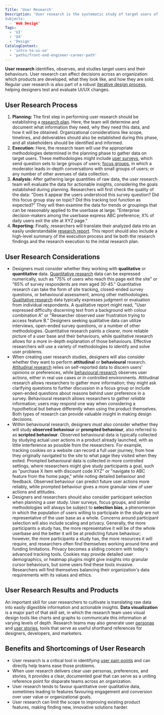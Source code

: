```yaml
---
Title: 'User Research'
Description: 'User research is the systematic study of target users of a product or interface to understand their behaviours, needs, and motivations. User research can inform decisions at every stage of the design process.
Subjects:
  - 'Web Design'
Tags:
  - 'UI'
  - 'UX'
  - 'Design'
CatalogContent:
  - 'intro-to-ui-ux'
  - 'paths/front-end-engineer-career-path'
---
```


**User research** identifies, observes, and studies target users and their behaviours. User research can affect decisions across an organization: which products are developed, what they look like, and how they are sold. Regular user research is also part of a robust [iterative design process](https://www.codecademy.com/resources/docs/uiux/iterative-process), helping designers test and evaluate UI/UX changes.

## User Research Process

1. **Planning:** The first step in performing user research should be establishing a [research plan](https://www.codecademy.com/resources/docs/uiux/research-plan). Here, the team will determine and document what information they need, why they need this data, and how it will be obtained. Organizational considerations like scope, timelines, and deliverables should also be established during this phase, and all stakeholders should be identified and informed.
2. **Execution:** Here, the research team will use the appropriate methodologies determined in the planning phase to gather data on target users. These methodologies might include [user surveys](https://codecademy.com/resources/docs/uiux/surveys), which send question sets to large groups of users; [focus groups](https://www.codecademy.com/resources/docs/uiux/focus-groups), in which a moderator leads in-depth conversations with small groups of users; or any number of other avenues of data collection.
3. **Analysis:** After gathering large quantities of raw data, the user research team will evaluate the data for actionable insights, considering the goals established during planning. Researchers will first check the quality of the data: "Does it appear the users understood this survey question? Did this focus group stay on topic? Did this tracking tool function as expected?" They will then examine the data for trends or groupings that can be reasonably applied to the userbase at large: "Enterprise decision-makers among the userbase express ABC preference; X% of daily users exit the site at XYZ page."
4. **Reporting:** Finally, researchers will translate their analyzed data into an easily understandable [research report](https://www.codecademy.com/resources/docs/uiux/research-report). This report should also include a high-level summary of the execution process and tie both the research findings and the research execution to the initial research plan.

## User Research Considerations

- Designers must consider whether they working with **qualitative** or **quantitative** data. [Quantitative research](https://www.codecademy.com/resources/docs/uiux/quantitative-research) data can be expressed numerically, such as "75% of users who reach this page exit the site" or "65% of survey respondents are men aged 30-45." Quantitative research can take the form of site tracking, closed-ended survey questions, or behavioural assessment, among other methodologies. [Qualitative research](https://www.codecademy.com/resources/docs/uiux/qualitative-research) data typically expresses judgment or evaluation from individual respondents. A qualitative report might read, "User expressed difficulty discerning text from a background with colour combination A" or "Researcher observed user frustration trying to access feature B." Designers seeking qualitative data can utilize interviews, open-ended survey questions, or a number of other methodologies. Quantitative research paints a clearer, more reliable picture of a user base and their behaviours, while qualitative research allows for a more in-depth explanation of those behaviours. Effective researchers will use a variety of methodologies to identify and solve user problems.
- When creating user research studies, designers will also consider whether they want to perform **attitudinal** or **behavioural** research. [Attitudinal research](https://www.codecademy.com/resources/docs/uiux/attitudinal-research) relies on self-reported data to discern users' opinions or preferences, while [behavioural research](https://www.codecademy.com/resources/docs/uiux/behavioral-research) observes user actions, either in real use cases or in controlled environments. Attitudinal research allows researchers to gather _more_ information; they might ask clarifying questions to further discussion in a focus group or include open-ended questions about reasons behind user preference in a survey. Behavioural research allows researchers to gather _reliable_ information; users may respond one way when considering a hypothetical but behave differently when using the product themselves. Both types of research can provide valuable insight in making design decisions.
- Within behavioural research, designers must also consider whether they will study **observed behaviour** or **prompted behaviour**, also referred to as **scripted behaviour**. Observed behavioural data is typically collected by studying actual user actions in a product already launched, with as little interference as possible from the researchers. For example, tracking cookies on a website can record a full user journey, from how they originally navigated to the site to what page they visited when they exited. Prompted behavioural data is collected in more controlled settings, where researchers might give study participants a goal, such as "purchase X item with discount code XYZ" or "navigate to ABC feature from the home page," while noting detailed behaviour and feedback. Observed behaviour can predict future user actions more reliably, while prompted behaviour gives a more granular view of user actions and attitudes.
- Designers and researchers should also consider participant selection when planning a user study. User surveys, focus groups, and similar methodologies will always be subject to **selection bias**, a phenomenon in which the population of users willing to participate in the study are not representative of the user base as a whole. Concerns around participant selection will also include scaling and privacy. Generally, the more participants a study has, the more representative it will be of the whole userbase and the better it will be at predicting future behaviour; however, the more participants a study has, the more resources it will require, and researchers often find themselves working around time and funding limitations. Privacy becomes a sliding concern with today's advanced tracking tools. Cookies may provide detailed user demographics, or heatmap plugins might give insights into granular cursor behaviours, but some users find these tools invasive. Researchers will find themselves balancing their organization's data requirements with its values and ethics.

## User Research Results and Products

An important skill for user researchers to cultivate is translating raw data into easily digestible information and actionable insights. **Data visualization** is a major part of that skill set, in which the research team uses visual design tools like charts and graphs to communicate this information at varying levels of depth. Research teams may also generate user [personas](https://www.codecademy.com/resources/docs/uiux/persona) and [user stories](https://www.codecademy.com/resources/docs/user-story), tools that serve as useful shorthand references for designers, developers, and marketers.

## Benefits and Shortcomings of User Research

- User research is a critical tool in identifying [user pain points](https://www.codecademy.com/resources/docs/uiux/user-pain-points) and can directly help teams ease those problems.
- When user research delivers clear user personas, preferences, and stories, it provides a clear, documented goal that can serve as a uniting reference point for disparate teams across an organization.
- User research tends to favour quantitative over qualitative data, sometimes leading to features favouring engagement and conversion over user value or organizational goals.
- User research can limit the scope to improving existing product features, making finding new, innovative solutions harder.
